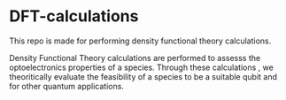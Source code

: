 # DFT-calculations
This repo is made for performing density functional theory calculations.

Density Functional Theory calculations are performed to assesss the optoelectronics properties of a species. 
Through these calculations , we theoritically evaluate the feasibility of a species to be a suitable qubit and for other quantum applications.
